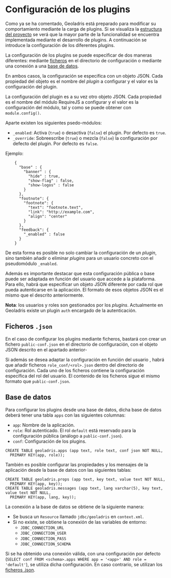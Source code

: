 # Configuración de los plugins

Como ya se ha comentado, Geoladris está preparado para modificar su comportamiento mediante la carga de plugins. Si se visualiza la [estructura del proyecto](../installation/project_structure.md) se verá que la mayor parte de la funcionalidad se encuentra implementada mediante el desarrollo de plugins. A continuación se introduce la configuración de los diferentes plugins.

La configuración de los plugins se puede especificar de dos maneras diferentes: mediante [ficheros](#ficheros-json) en el directorio de configuración o mediante una conexión a una [base de datos](#db).

En ambos casos, la configuración se especifica con un objeto JSON. Cada propiedad del objeto es el nombre del _plugin_ a configurar y el valor es la configuración del plugin.

La configuración del plugin es a su vez otro objeto JSON. Cada propiedad es el nombre del módulo RequireJS a configurar y el valor es la configuración del módulo, tal y como se puede obtener con ``module.config()``.

Aparte existen los siguientes psedo-módulos:

* `_enabled`: Activa (`true`) o desactiva (`false`) el plugin. Por defecto es `true`.
* `_override`: Sobreescribe (`true`) o mezcla (`false`) la configuración por defecto del plugin. Por defecto es `false`.

Ejemplo:

~~~
    {
      "base" : {
        "banner" : {
          "hide" : true,
          "show-flag" : false,
          "show-logos" : false
        }
      },
      "footnote": {
        "footnote": {
          "text": "footnote.text",
          "link": "http://example.com",
          "align": "center"
        }
      },
      "feedback": {
        "_enabled" : false
      }
    }
~~~

De esta forma es posible no solo cambiar la configuración de un _plugin_, sino también añadir o eliminar _plugins_ para un usuario concreto con el pseudomódulo `_enabled`.


Además es importante destacar que esta configuración pública o base puede ser adaptada en función del usuario que accede a la plataforma. Para ello, habrá que especificar un objeto JSON diferente por cada rol que pueda autenticarse en la aplicación. El formato de esos objetos JSON es el mismo que el descrito anteriormente.

**Nota**: los usuarios y roles son gestionados por los *plugins*. Actualmente en Geoladris existe un plugin `auth` encargado de la autenticación.

## <a name="ficheros-json"></a>Ficheros `.json`

En el caso de configurar los plugins mediante ficheros, bastará con crear un fichero `public-conf.json` en el directorio de configuración, con el objeto JSON descrito en el apartado anterior-

Si además se desea adaptar la configuración en función del usuario , habrá que añadir ficheros `role_conf/<rol>.json` dentro del directorio de configuración. Cada uno de los ficheros contiene la configuración específica del rol del usuario. El contenido de los ficheros sigue el mismo formato que `public-conf.json`.

## <a name="db"></a>Base de datos

Para configurar los plugins desde una base de datos, dicha base de datos deberá tener una tabla `apps` con las siguientes columnas:

- `app`: Nombre de la aplicación.
- `role`: Rol autenticado. El rol `default` está reservado para la configuración pública (análogo a `public-conf.json`).
- `conf`: Configuración de los plugins.

~~~
CREATE TABLE geoladris.apps (app text, role text, conf json NOT NULL,
  PRIMARY KEY(app, role));
~~~

También es posible configurar las propiedades y los mensajes de la aplicación desde la base de datos con las siguientes tablas:

~~~
CREATE TABLE geoladris.props (app text, key text, value text NOT NULL,
  PRIMARY KEY(app, key));
CREATE TABLE geoladris.messages (app text, lang varchar(5), key text, value text NOT NULL,
  PRIMARY KEY(app, lang, key));
~~~

La conexión a la base de datos se obtiene de la siguiente manera:

- Se busca un `Resource` llamado `jdbc/geoladris` en `context.xml`.
- Si no existe, se obtiene la conexión de las variables de entorno:
  - `JDBC_CONNECTION_URL`
  - `JDBC_CONNECTION_USER`
  - `JDBC_CONNECTION_PASS`
  - `JDBC_CONNECTION_SCHEMA`

Si se ha obtenido una conexión válida, con una configuración por defecto (`SELECT conf FROM <schema>.apps WHERE app = '<app>' AND role = 'default'`), se utiliza dicha configuración. En caso contrario, se utilizan los [ficheros .json](#ficheros-json).
